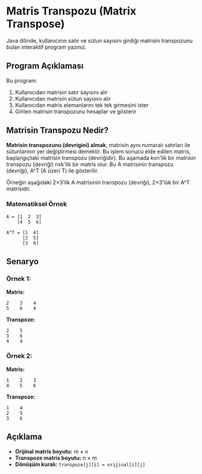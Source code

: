 # Matris Transpozu (Matrix Transpose)

Java dilinde, kullanıcının satır ve sütun sayısını girdiği matrisin transpozunu bulan interaktif program yazınız.

## Program Açıklaması

Bu program:
1. Kullanıcıdan matrisin satır sayısını alır
2. Kullanıcıdan matrisin sütun sayısını alır
3. Kullanıcıdan matris elemanlarını tek tek girmesini ister
4. Girilen matrisin transpozunu hesaplar ve gösterir

## Matrisin Transpozu Nedir?

**Matrisin transpozunu (devrigini) almak**, matrisin aynı numaralı satırları ile sütunlarının yer değiştirmesi demektir. Bu işlem sonucu elde edilen matris, başlangıçtaki matrisin transpozu (devriğidir). Bu aşamada kxn'lik bir matrisin transpozu (devriği) nxk'lik bir matris olur. Bu A matrisinin transpozu (devriği), A^T (A üzeri T) ile gösterilir.

Örneğin aşağıdaki 2×3'lik A matrisinin transpozu (devriği), 2×3'lük bir A^T matrisidir.

### Matematiksel Örnek

```
A = [1  2  3]
    [4  5  6]

A^T = [1  4]
      [2  5]
      [3  6]
```

## Senaryo

### Örnek 1:
**Matris:**
```
2    3    4
5    6    4
```

**Transpoze:**
```
2    5
3    6
4    4
```

### Örnek 2:
**Matris:**
```
1    2    3
4    5    6
```

**Transpoze:**
```
1    4
2    5
3    6
```

## Açıklama

- **Orijinal matris boyutu:** m × n
- **Transpoze matris boyutu:** n × m
- **Dönüşüm kuralı:** `transpoze[j][i] = orijinal[i][j]`